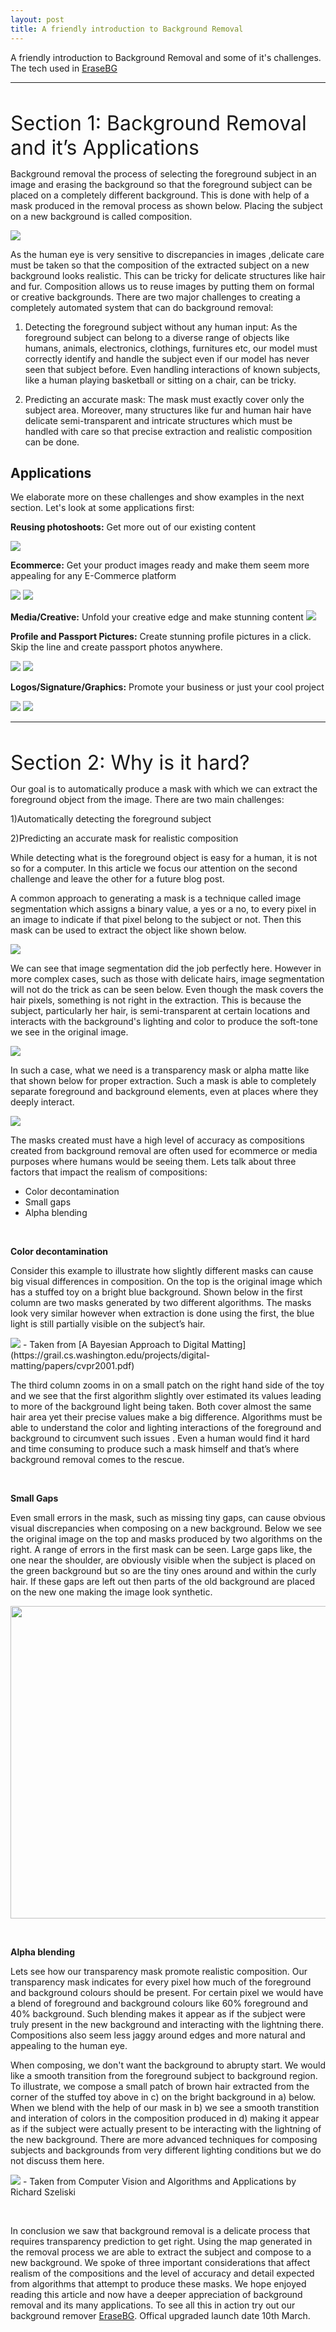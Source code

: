 ```yaml
---
layout: post
title: A friendly introduction to Background Removal
---
```

A friendly introduction to Background Removal and some of it's challenges. The tech used in [EraseBG](https://erase.bg) 

---

&nbsp;

<font size="6"> Section 1: Background Removal and it’s Applications </font> 


Background removal the process of selecting the foreground subject in an image and erasing the background so that the foreground subject can be placed on a completely different background. This is done with help of a mask produced in the removal process as shown below. Placing the subject on a new background is called composition. 


<img src="https://github.com/bluesky314/bluesky314.github.io/blob/master/images/bgremoval/intro.jpg?raw=true" >

As the human eye is very sensitive to discrepancies in images ,delicate care must be taken so that the composition of the extracted subject on a new background looks realistic. This can be tricky for delicate structures like hair and fur. Composition allows us to reuse images by putting them on formal or creative backgrounds. There are two major challenges to creating a completely automated system that can do background removal: 

1) Detecting the foreground subject without any human input: As the foreground subject can belong to a diverse range of objects like humans, animals, electronics, clothings, furnitures etc, our model must correctly identify and handle the subject even if our model has never seen that subject before. Even handling interactions of known subjects, like a human playing basketball or sitting on a chair, can be tricky. 

2) Predicting an accurate mask: The mask must exactly cover only the subject area. Moreover, many structures like fur and human hair have delicate semi-transparent and intricate structures which must be handled with care so that precise extraction and realistic composition can be done.

## Applications


We elaborate more on these challenges and show examples in the next section. Let's look at some applications first:

**Reusing photoshoots:** Get more out of our existing content

<img src="https://github.com/bluesky314/bluesky314.github.io/blob/master/images/bgremoval/model.jpg?raw=true" >

**Ecommerce:** Get your product images ready and make them seem more appealing for any E-Commerce platform 

<img src="https://github.com/bluesky314/bluesky314.github.io/blob/master/images/bgremoval/shirt.jpg?raw=true" >
<img src="https://github.com/bluesky314/bluesky314.github.io/blob/master/images/bgremoval/shoe.jpg?raw=true" >


**Media/Creative:** Unfold your creative edge and make stunning content
<img src="https://github.com/bluesky314/bluesky314.github.io/blob/master/images/bgremoval/media.jpg?raw=true" >


**Profile and Passport Pictures:** Create stunning profile pictures in a click. Skip the line and create passport photos anywhere.

<img src="https://github.com/bluesky314/bluesky314.github.io/blob/master/images/bgremoval/profilepic.jpg?raw=true" >

<img src="https://github.com/bluesky314/bluesky314.github.io/blob/master/images/bgremoval/passport.jpg?raw=true" >


**Logos/Signature/Graphics:** Promote your business or just your cool project

<img src="https://github.com/bluesky314/bluesky314.github.io/blob/master/images/bgremoval/graphic.png?raw=true" >

<img src="https://github.com/bluesky314/bluesky314.github.io/blob/master/images/bgremoval/sig.jpg?raw=true" >

---


&nbsp;

<font size="6"> Section 2: Why is it hard? </font> 



Our goal is to automatically produce a mask with which we can extract the foreground object from the image. There are two main challenges:

1)Automatically detecting the foreground subject

2)Predicting an accurate mask for realistic composition

While detecting what is the foreground object is easy for a human, it is not so for a computer. In this article we focus our attention on the second challenge and leave the other for a future blog post.

A common approach to generating a mask is a technique called image segmentation which assigns a binary value, a yes or a no, to every pixel in an image to indicate if that pixel belong to the subject or not. Then this mask can be used to extract the object like shown below.

<img src="https://github.com/bluesky314/bluesky314.github.io/blob/master/images/bgremoval/solidseg.jpg?raw=true" >


We can see that image segmentation did the job perfectly here. However in more complex cases, such as those with delicate hairs, image segmentation will not do the trick as can be seen below. Even though the mask covers the hair pixels, something is not right in the extraction. This is because the subject, particularly her hair, is semi-transparent at certain locations and interacts with the background's lighting and color  to produce the soft-tone we see in the original image. 

<img src="https://github.com/bluesky314/bluesky314.github.io/blob/master/images/bgremoval/hairseg.jpg?raw=true" >

In such a case, what we need is a transparency mask or alpha matte like that shown below for proper extraction. Such a mask is able to completely separate foreground and background elements, even at places where they deeply interact.

<img src="https://github.com/bluesky314/bluesky314.github.io/blob/master/images/bgremoval/hairalpha.jpg?raw=true" >

The masks created must have a high level of accuracy as compositions created from background removal are often used for ecommerce or media purposes where humans would be seeing them. Lets talk about three factors that impact the realism of compositions: 

* Color decontamination
* Small gaps 
* Alpha blending

&nbsp;

**Color decontamination**

Consider this example to illustrate how slightly different masks can cause big visual differences in composition. On the top is the original image which has a stuffed toy on a bright blue background. Shown below in the first column are two masks generated by two different algorithms. The masks look very similar however when extraction is done using the first, the blue light is still partially visible on the subject’s hair.

<img src="https://github.com/bluesky314/bluesky314.github.io/blob/master/images/bgremoval/colorcontamination.png?raw=true" >
- Taken from [A Bayesian Approach to Digital Matting](https://grail.cs.washington.edu/projects/digital-matting/papers/cvpr2001.pdf)

The third column zooms in on a small patch on the right hand side of the toy and we see that the first algorithm slightly over estimated its values leading to more of the background light being taken. Both cover almost the same hair area yet their precise values make a big difference. Algorithms must be able to understand the color and lighting interactions of the foreground and background to circumvent such issues . Even a human would find it hard and time consuming to produce such a mask himself and that’s where background removal comes to the rescue. 

&nbsp;

**Small Gaps**

Even small errors in the mask, such as missing tiny gaps, can cause obvious visual discrepancies when composing on a new background. Below we see the original image on the top and masks produced by two algorithms on the right. A range of errors in the first mask can be seen. Large gaps like, the one near the shoulder, are obviously visible when the subject is placed on the green background but so are the tiny ones around and within the curly hair. If these gaps are left out then parts of the old background are placed on the new one making the image look synthetic.

<img src="https://github.com/bluesky314/bluesky314.github.io/blob/master/images/bgremoval/smallgapsv2.jpg?raw=true" width="800" height="500" >

&nbsp;



**Alpha blending**

Lets see how our transparency mask promote realistic composition. Our transparency mask indicates for every pixel how much of the foreground and background colours should be present. For certain pixel we would have a blend of foreground and background colours like 60% foreground and 40% background. Such blending makes it appear as if the subject were truly present in the new background and interacting with the lightning there. Compositions also seem less jaggy around edges and more natural and appealing to the human eye. 

When composing, we don't want the background to abrupty start. We would like a smooth transition from the foreground subject to background region. To illustrate, we compose a small patch of brown hair extracted from the corner of the stuffed toy above in c) on the bright background in a) below. When we blend with the help of our mask in b) we see a smooth transtition and interation of colors in the composition produced in d) making it appear as if the subject were actually present to be interacting with the lightning of the new background. There are more advanced techniques for composing subjects and backgrounds from very different lighting conditions but we do not discuss them here.

<img src="https://github.com/bluesky314/bluesky314.github.io/blob/master/images/bgremoval/compositionzoom.png?raw=true" >
- Taken from Computer Vision and Algorithms and Applications by Richard Szeliski

&nbsp;

In conclusion we saw that background removal is a delicate process that requires transparency prediction to get right. Using the map generated in the removal process we are able to extract the subject and compose to a new background. We spoke of three important considerations that affect realism of the compositions and the level of accuracy and detail expected from algorithms that attempt to produce these masks. We hope enjoyed reading this article and now have a deeper appreciation of background removal and its many applications. To see all this in action try out our background remover [EraseBG](https://erase.bg). Offical upgraded launch date 10th March.

